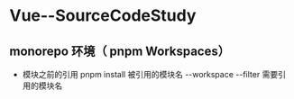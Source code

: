 # Vue--SourceCodeStudy

## monorepo 环境（ pnpm Workspaces）

- 模块之前的引用 pnpm install 被引用的模块名 --workspace --filter 需要引用的模块名
